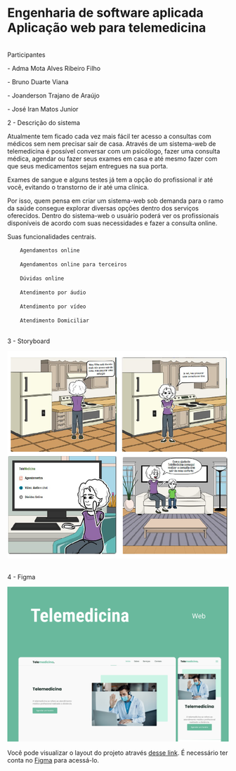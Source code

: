 # Engenharia de software aplicada Aplicação web para telemedicina

<br/> Participantes

<p>- Adma Mota Alves Ribeiro Filho</p>
<p>- Bruno Duarte Viana</p>
<p>- Joanderson Trajano de Araújo</p>
<p>- José Iran Matos Junior</p>

<p>2 - Descrição do sistema</p>
<p>Atualmente tem ficado cada vez mais fácil ter acesso a consultas com médicos sem nem precisar sair de casa. Através de um sistema-web de telemedicina é possível conversar com um psicólogo, fazer uma consulta médica, agendar ou fazer seus exames em casa e até mesmo fazer com que seus medicamentos sejam entregues na sua porta.

Exames de sangue e alguns testes já tem a opção do profissional ir até você, evitando o transtorno de ir até uma clínica.

Por isso, quem pensa em criar um sistema-web sob demanda para o ramo da saúde consegue explorar diversas opções dentro dos serviços oferecidos. Dentro do sistema-web o usuário poderá ver os profissionais disponíveis de acordo com suas necessidades e fazer a consulta online.

Suas funcionalidades centrais.

        Agendamentos online

        Agendamentos online para terceiros

        Dúvidas online

        Atendimento por áudio

        Atendimento por vídeo

        Atendimento Domiciliar

<br/> 3 - Storyboard

<a href="https://github.com/dev-trajano/ESA-Aplicacao-web-para-telemedicina.git"><img src=".github/Storyboard.png" alt="Storyboard"></a>

<br/> 4 - Figma

<a href="https://github.com/dev-trajano/ESA-Aplicacao-web-para-telemedicina.git"><img src=".github/Telemedicina.png" alt="Telemedicina"></a>

Você pode visualizar o layout do projeto através [desse link](https://www.figma.com/file/ZCArH49ElbBNT9M7UylZzY/Telemedicina?node-id=120%3A3). É necessário ter conta no [Figma](https://figma.com) para acessá-lo.
